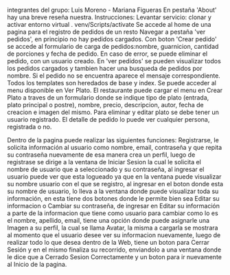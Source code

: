 integrantes del grupo: 
Luis Moreno - Mariana Figueras
En pestaña 'About' hay una breve reseña nuestra.
Instrucciones:
Levantar servicio: clonar y activar entorno virtual . venv/Scripts/activate
Se accede al home de una pagina para el registro de pedidos de un resto
Navegar a pestaña 'ver pedidos', en principio no hay pedidos cargados.
Con boton 'Crear pedido' se accede al formulario de carga de pedidos:nombre, guarnicion, cantidad de porciones y fecha de pedido. En caso de error, se puede eliminar el pedido, con un usuario creado.
En 'ver pedidos' se pueden visualizar todos los pedidos cargados y tambien hacer una busqueda de pedidos por nombre. Si el pedido no se encuentra aparece el mensaje correspondiente. 
Todos los templates son heredados de base y index.
Se puede acceder al menu disponible en Ver Plato.
El restaurante puede cargar el menu en Crear Plato a traves de un formulario donde se indique tipo de plato (entrada, plato principal o postre), nombre, precio, descripcion, autor, fecha de creacion e imagen del mismo.
Para eliminar y editar plato se debe tener un usuario registrado. El detalle de pedido lo puede ver cualquier persona, registrada o no.

Dentro de la pagina puede realizar las siguientes funciones:
Registrarse, le solicita información al usuario como nombre, email, contraseña y que repita su contraseña nuevamente de esa manera crea un perfil, luego de registrase se dirige a la ventana de Iniciar Sesion la cual le solicita el nombre de usuario que a seleccionado y su contraseña, al ingresar el usuario puede ver que esta logueado ya que en la ventana puede visualizar su nombre usuario con el que se registro, al ingresar en el boton donde esta su nombre de usuario, lo lleva a la ventana donde puede visualizar toda su información, en esta tiene dos botones donde le permite bien sea Editar su informacion o Cambiar su contraseña, de ingresar en Editar su información a parte de la informacion que tiene como usuario para cambiar como lo es el nombre, apellido, email, tiene una opción donde puede asignarle una Imagen a su perfil, la cual se llama Avatar, la misma a cargarla se mostrara al momento que el usuario desee ver su informacion nuevamente, luego de realizar todo lo que desea dentro de la Web, tiene un boton para Cerrar Sesión y en el mismo finaliza su recorrido, enviandolo a una ventana donde le dice que a Cerrado Sesion Correctamente y un boton para ir nuevamente al Inicio de la pagina. 





